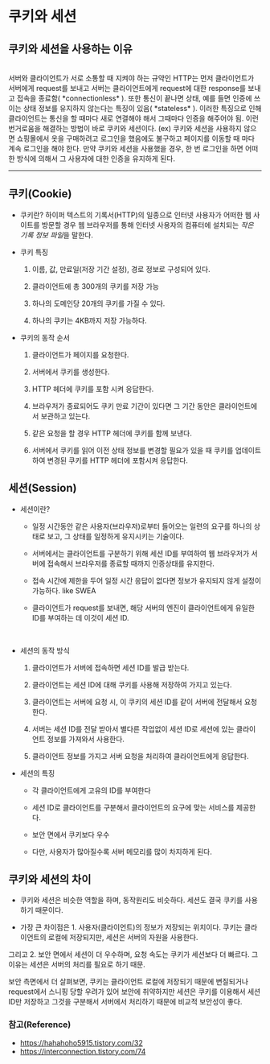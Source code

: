 # 쿠키와 세션

## 쿠키와 세션을 사용하는 이유
<br>
  서버와 클라이언트가 서로 소통할 때 지켜야 하는 규약인 HTTP는 먼저 클라이언트가 서버에게 request를 보내고
  서버는 클라이언트에게 request에 대한 response를 보내고 접속을 종료함( *connectionless* ).
  또한 통신이 끝나면 상태, 예를 들면 인증에 쓰이는 상태 정보를 유지하지 않는다는 특징이 있음( *stateless* ).
  이러한 특징으로 인해 클라이언트는 통신을 할 때마다 새로 연결해야 해서 그때마다 인증을 해주어야 됨.
  이런 번거로움을 해결하는 방법이 바로 쿠키와 세션이다.
  (ex) 쿠키와 세션을 사용하지 않으면 쇼핑몰에서 옷을 구매하려고 로그인을 했음에도 불구하고 페이지를 이동할 때 마다 계속 로그인을 해야 한다.
  만약 쿠키와 세션을 사용했을 경우, 한 번 로그인을 하면 어떠한 방식에 의해서 그 사용자에 대한 인증을 유지하게 된다.

---

## 쿠키(Cookie)

  - 쿠키란?
    하이퍼 텍스트의 기록서(HTTP)의 일종으로 인터넷 사용자가 어떠한 웹 사이트를 방문할 경우 웹 브라우저를 통해 인터넷 사용자의 컴퓨터에 설치되는 *작은 기록 정보 파일*을 말한다.

  - 쿠키 특징
    1. 이름, 값, 만료일(저장 기간 설정), 경로 정보로 구성되어 있다.

    2. 클라이언트에 총 300개의 쿠키를 저장 가능

    3. 하나의 도메인당 20개의 쿠키를 가질 수 있다.

    4. 하나의 쿠키는 4KB까지 저장 가능하다.

  - 쿠키의 동작 순서
    1. 클라이언트가 페이지를 요청한다.

    2. 서버에서 쿠키를 생성한다.

    3. HTTP 헤더에 쿠키를 포함 시켜 응답한다.

    4. 브라우저가 종료되어도 쿠키 만료 기간이 있다면 그 기간 동안은 클라이언트에서 보관하고 있는다.

    5. 같은 요청을 할 경우 HTTP 헤더에 쿠키를 함께 보낸다.

    6. 서버에서 쿠키를 읽어 이전 상태 정보를 변경할 필요가 있을 때 쿠키를 업데이트하여 변경된 쿠키를 HTTP 헤더에 포함시켜 응답한다.


## 세션(Session)

  - 세션이란?
    - 일정 시간동안 같은 사용자(브라우저)로부터 들어오는 일련의 요구를 하나의 상태로 보고, 그 상태를 일정하게 유지시키는 기술이다.

    - 서버에서는 클라이언트를 구분하기 위해 세션 ID를 부여하여 웹 브라우저가 서버에 접속해서 브라우저를 종료할 때까지 인증상태를 유지한다.

    - 접속 시간에 제한을 두어 일정 시간 응답이 없다면 정보가 유지되지 않게 설정이 가능하다. like SWEA

    - 클라이언트가 request를 보내면, 해당 서버의 엔진이 클라이언트에게 유일한 ID를 부여하는 데 이것이 세션 ID.

<br>

  - 세션의 동작 방식
    1. 클라이언트가 서버에 접속하면 세션 ID를 발급 받는다.

    2. 클라이언트는 세션 ID에 대해 쿠키를 사용해 저장하여 가지고 있는다.

    3. 클라이언트는 서버에 요청 시, 이 쿠키의 세션 ID를 같이 서버에 전달해서 요청한다.

    4. 서버는 세션 ID를 전달 받아서 별다른 작업없이 세션 ID로 세션에 있는 클라이언트 정보를 가져와서 사용한다.

    5. 클라이언트 정보를 가지고 서버 요청을 처리하여 클라이언트에게 응답한다.

  - 세션의 특징
    - 각 클라이언트에게 고유의 ID를 부여한다

    - 세션 ID로 클라이언트를 구분해서 클라이언트의 요구에 맞는 서비스를 제공한다.

    - 보안 면에서 쿠키보다 우수

    - 다만, 사용자가 많아질수록 서버 메모리를 많이 차지하게 된다.


## 쿠키와 세션의 차이

  - 쿠키와 세션은 비슷한 역할을 하며, 동작원리도 비슷하다. 세션도 결국 쿠키를 사용하기 때문이다.

  - 가장 큰 차이점은 1. 사용자(클라이언트)의 정보가 저장되는 위치이다. 쿠키는 클라이언트의 로컬에 저장되지만, 세션은 서버의 자원을 사용한다.

  그리고 2. 보안 면에서 세션이 더 우수하며, 요청 속도는 쿠키가 세션보다 더 빠르다. 그 이유는 세션은 서버의 처리를 필요로 하기 때문.

  보안 측면에서 더 살펴보면, 쿠키는 클라이언트 로컬에 저장되기 때문에 변질되거나 request에서 스니핑 당할 우려가 있어 보안에 취약하지만
  세션은 쿠키를 이용해서 세션 ID만 저장하고 그것을 구분해서 서버에서 처리하기 때문에 비교적 보안성이 좋다.

### 참고(Reference)
  - https://hahahoho5915.tistory.com/32
  - https://interconnection.tistory.com/74